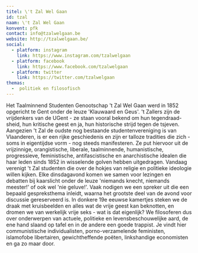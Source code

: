 ```yaml
---
titel: \'t Zal Wel Gaan
id: tzal
naam: \'t Zal Wel Gaan
konvent: pfk
contact: info@tzalwelgaan.be
website: http://tzalwelgaan.be/
social:
  - platform: instagram
    link: https://www.instagram.com/tzalwelgaan
  - platform: facebook
    link: https://www.facebook.com/tzalwelgaan
  - platform: twitter
    link: https://twitter.com/tzalwelgaan
themas:
  -  politiek en filosofisch
---
```


Het Taalminnend Studenten Genootschap 't Zal Wel Gaan werd in 1852 opgericht te Gent onder de leuze 'Klauwaard en Geus'. 't Zallers zijn de vrijdenkers van de UGent - ze staan vooral bekend om hun tegendraad-sheid, hun kritische geest en ja, hun historische strijd tegen de tsjeven.
Aangezien 't Zal de oudste nog bestaande studentenvereniging is van Vlaanderen, is er een rijke geschiedenis en zijn er talloze tradities die zich - soms in eigentijdse vorm - nog steeds manifesteren.
Ze put hiervoor uit de vrijzinnige, orangistische, liberale, taalminnende, humanistische, progressieve, feministische, antifascistische en anarchistische idealen die haar leden sinds 1852 in wisselende golven hebben uitgedragen.
Vandaag verenigt 't Zal studenten die over de hokjes van religie en politieke ideologie willen kijken. Elke dinsdagavond komen we samen voor lezingen en debatten bij kaarslicht onder de leuze 'niemands knecht, niemands meester!' of ook wel 'nie geluve!'.
Vaak nodigen we een spreker uit die een bepaald gespreksthema inleidt, waarna het grootste deel van de avond voor discussie gereserveerd is. In donkere 19e eeuwse kamertjes steken we de draak met kruisbeelden en alles wat de vrije geest kan beknotten, en dromen we van werkelijk vrije seks - wat is dat eigenlijk? We filosoferen dus over onderwerpen van actuele, politieke en levensbeschouwelijke aard, de ene hand slaand op tafel en in de andere een goede trappist.
Je vindt hier communistische individualisten, porno-verzamelende feministen, islamofobe libertairen, gewichtheffende poëten, linkshandige economisten en ga zo maar door.
